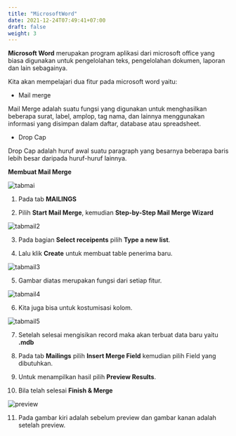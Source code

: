 ```yaml
---
title: "MicrosoftWord"
date: 2021-12-24T07:49:41+07:00
draft: false
weight: 3
---
```

**Microsoft Word** merupakan program aplikasi dari microsoft office yang biasa digunakan untuk pengelolahan teks, pengelolahan dokumen, laporan dan lain sebagainya.

Kita akan mempelajari dua fitur pada microsoft word yaitu:

* Mail merge

Mail Merge adalah suatu fungsi yang digunakan untuk menghasilkan beberapa surat, label, amplop, tag nama, dan lainnya menggunakan informasi yang disimpan dalam daftar, database atau spreadsheet.

* Drop Cap

Drop Cap adalah huruf awal suatu paragraph yang besarnya beberapa baris lebih besar daripada huruf-huruf lainnya.


**Membuat Mail Merge**

![tabmai](/img/tabMail.png)

1.  Pada tab **MAILINGS**

2.  Pilih **Start Mail Merge**, kemudian **Step-by-Step Mail Merge Wizard**

![tabmail2](/img/tabMail2.png)

3.  Pada bagian **Select receipents** pilih **Type a new list**.

4.  Lalu klik **Create** untuk membuat table penerima baru.


![tabmail3](/img/tabMail3.png)

5.  Gambar diatas merupakan fungsi dari setiap fitur.


![tabmail4](/img/tabMail4.png)


6.  Kita juga bisa untuk kostumisasi kolom.

![tabmail5](/img/tabMail5.png)

7.  Setelah selesai mengisikan record maka akan terbuat data baru yaitu **.mdb**

8.  Pada tab **Mailings** pilih **Insert Merge Field** kemudian pilih Field yang dibutuhkan.

9.  Untuk menampilkan hasil pilih **Preview Results**.

10. Bila telah selesai **Finish & Merge**

![preview](/img/preview.png)

11. Pada gambar kiri adalah sebelum preview dan gambar kanan adalah setelah preview.






